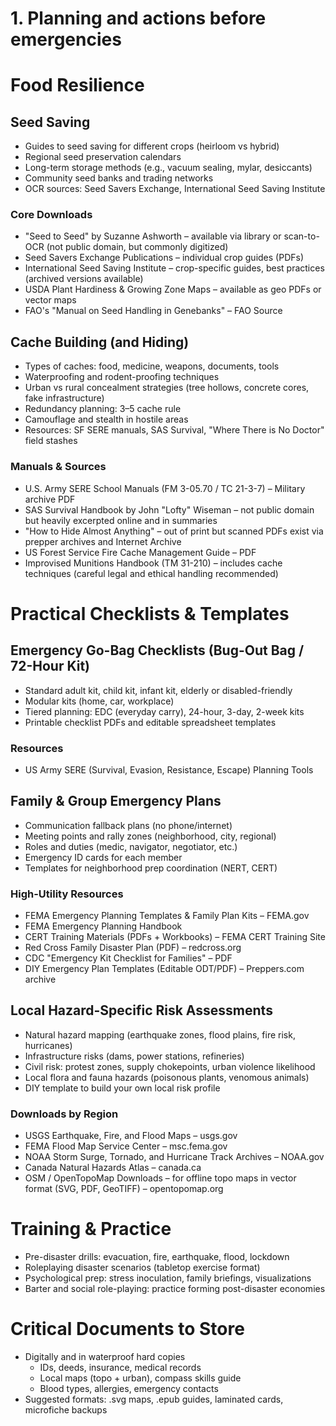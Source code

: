 # 1. Planning and actions before emergencies

# Food Resilience

## Seed Saving
* Guides to seed saving for different crops (heirloom vs hybrid)
* Regional seed preservation calendars
* Long-term storage methods (e.g., vacuum sealing, mylar, desiccants)
* Community seed banks and trading networks
* OCR sources: Seed Savers Exchange, International Seed Saving Institute

### Core Downloads
* "Seed to Seed" by Suzanne Ashworth – available via library or scan-to-OCR (not public domain, but commonly digitized)
* Seed Savers Exchange Publications – individual crop guides (PDFs)
* International Seed Saving Institute – crop-specific guides, best practices (archived versions available)
* USDA Plant Hardiness & Growing Zone Maps – available as geo PDFs or vector maps
* FAO's "Manual on Seed Handling in Genebanks" – FAO Source

## Cache Building (and Hiding)
* Types of caches: food, medicine, weapons, documents, tools
* Waterproofing and rodent-proofing techniques
* Urban vs rural concealment strategies (tree hollows, concrete cores, fake infrastructure)
* Redundancy planning: 3–5 cache rule
* Camouflage and stealth in hostile areas
* Resources: SF SERE manuals, SAS Survival, "Where There is No Doctor" field stashes

### Manuals & Sources
* U.S. Army SERE School Manuals (FM 3-05.70 / TC 21-3-7) – Military archive PDF
* SAS Survival Handbook by John "Lofty" Wiseman – not public domain but heavily excerpted online and in summaries
* "How to Hide Almost Anything" – out of print but scanned PDFs exist via prepper archives and Internet Archive
* US Forest Service Fire Cache Management Guide – PDF
* Improvised Munitions Handbook (TM 31-210) – includes cache techniques (careful legal and ethical handling recommended)

# Practical Checklists & Templates

## Emergency Go-Bag Checklists (Bug-Out Bag / 72-Hour Kit)
* Standard adult kit, child kit, infant kit, elderly or disabled-friendly
* Modular kits (home, car, workplace)
* Tiered planning: EDC (everyday carry), 24-hour, 3-day, 2-week kits
* Printable checklist PDFs and editable spreadsheet templates

### Resources
* US Army SERE (Survival, Evasion, Resistance, Escape) Planning Tools

## Family & Group Emergency Plans
* Communication fallback plans (no phone/internet)
* Meeting points and rally zones (neighborhood, city, regional)
* Roles and duties (medic, navigator, negotiator, etc.)
* Emergency ID cards for each member
* Templates for neighborhood prep coordination (NERT, CERT)

### High-Utility Resources
* FEMA Emergency Planning Templates & Family Plan Kits – FEMA.gov
* FEMA Emergency Planning Handbook
* CERT Training Materials (PDFs + Workbooks) – FEMA CERT Training Site
* Red Cross Family Disaster Plan (PDF) – redcross.org
* CDC "Emergency Kit Checklist for Families" – PDF
* DIY Emergency Plan Templates (Editable ODT/PDF) – Preppers.com archive

## Local Hazard-Specific Risk Assessments
* Natural hazard mapping (earthquake zones, flood plains, fire risk, hurricanes)
* Infrastructure risks (dams, power stations, refineries)
* Civil risk: protest zones, supply chokepoints, urban violence likelihood
* Local flora and fauna hazards (poisonous plants, venomous animals)
* DIY template to build your own local risk profile

### Downloads by Region
* USGS Earthquake, Fire, and Flood Maps – usgs.gov
* FEMA Flood Map Service Center – msc.fema.gov
* NOAA Storm Surge, Tornado, and Hurricane Track Archives – NOAA.gov
* Canada Natural Hazards Atlas – canada.ca
* OSM / OpenTopoMap Downloads – for offline topo maps in vector format (SVG, PDF, GeoTIFF) – opentopomap.org

# Training & Practice
* Pre-disaster drills: evacuation, fire, earthquake, flood, lockdown
* Roleplaying disaster scenarios (tabletop exercise format)
* Psychological prep: stress inoculation, family briefings, visualizations
* Barter and social role-playing: practice forming post-disaster economies

# Critical Documents to Store
* Digitally and in waterproof hard copies
  * IDs, deeds, insurance, medical records
  * Local maps (topo + urban), compass skills guide
  * Blood types, allergies, emergency contacts
* Suggested formats: .svg maps, .epub guides, laminated cards, microfiche backups
